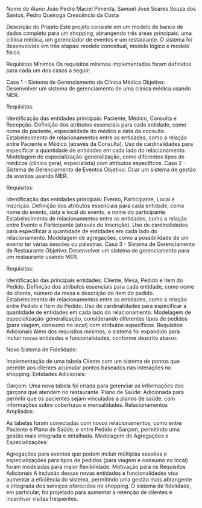 Nome do Aluno
João Pedro Maciel Pimenta, Samuel José Soares Souza dos Santos, Pedro Queiroga Crescêncio da Costa

Descrição do Projeto
Este projeto consiste em um modelo de banco de dados completo para um shopping, abrangendo três áreas principais: uma clínica médica, um gerenciador de eventos e um restaurante. O sistema foi desenvolvido em três etapas: modelo conceitual, modelo lógico e modelo físico.

Requisitos Mínimos
Os requisitos mínimos implementados foram definidos para cada um dos casos a seguir:

Caso 1 - Sistema de Gerenciamento da Clínica Médica
Objetivo: Desenvolver um sistema de gerenciamento de uma clínica médica usando MER.

Requisitos:

Identificação das entidades principais: Paciente, Médico, Consulta e Recepção.
Definição dos atributos essenciais para cada entidade, como nome do paciente, especialidade do médico e data da consulta.
Estabelecimento de relacionamentos entre as entidades, como a relação entre Paciente e Médico (através da Consulta).
Uso de cardinalidades para especificar a quantidade de entidades em cada lado do relacionamento.
Modelagem de especialização-generalização, como diferentes tipos de médicos (clínico geral, especialista) com atributos específicos.
Caso 2 - Sistema de Gerenciamento de Eventos
Objetivo: Criar um sistema de gestão de eventos usando MER.

Requisitos:

Identificação das entidades principais: Evento, Participante, Local e Inscrição.
Definição dos atributos essenciais para cada entidade, como nome do evento, data e local do evento, e nome do participante.
Estabelecimento de relacionamentos entre as entidades, como a relação entre Evento e Participante (através de Inscrição).
Uso de cardinalidades para especificar a quantidade de entidades em cada lado do relacionamento.
Modelagem de agregações, como a possibilidade de um evento ter várias sessões ou palestras.
Caso 3 - Sistema de Gerenciamento de Restaurante
Objetivo: Desenvolver um sistema de gerenciamento para um restaurante usando MER.

Requisitos:

Identificação das principais entidades: Cliente, Mesa, Pedido e Item do Pedido.
Definição dos atributos essenciais para cada entidade, como nome do cliente, número da mesa e descrição do item do pedido.
Estabelecimento de relacionamentos entre as entidades, como a relação entre Pedido e Item do Pedido.
Uso de cardinalidades para especificar a quantidade de entidades em cada lado do relacionamento.
Modelagem de especialização-generalização, considerando diferentes tipos de pedidos (para viagem, consumo no local) com atributos específicos.
Requisitos Adicionais
Além dos requisitos mínimos, o sistema foi expandido para incluir novas entidades e funcionalidades, conforme descrito abaixo:

Novo Sistema de Fidelidade:

Implementação de uma tabela Cliente com um sistema de pontos que permite aos clientes acumular pontos baseados nas interações no shopping.
Entidades Adicionais:

Garçom: Uma nova tabela foi criada para gerenciar as informações dos garçons que atendem no restaurante.
Plano de Saúde: Adicionada para permitir que os pacientes sejam vinculados a planos de saúde, com informações sobre coberturas e mensalidades.
Relacionamentos Ampliados:

As tabelas foram conectadas com novos relacionamentos, como entre Paciente e Plano de Saúde, e entre Pedido e Garçom, permitindo uma gestão mais integrada e detalhada.
Modelagem de Agregações e Especializações:

Agregações para eventos que podem incluir múltiplas sessões e especializações para tipos de pedidos (para viagem e consumo no local) foram modeladas para maior flexibilidade.
Motivação para os Requisitos Adicionais
A inclusão dessas novas entidades e funcionalidades visa aumentar a eficiência do sistema, permitindo uma gestão mais abrangente e integrada dos serviços oferecidos no shopping. O sistema de fidelidade, em particular, foi projetado para aumentar a retenção de clientes e incentivar visitas frequentes.
